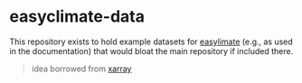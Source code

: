 # easyclimate-data

This repository exists to hold example datasets for [easylimate](https://github.com/shenyulu/easyclimate) (e.g., as used in the documentation) that would bloat the main repository if included there.

> idea borrowed from [xarray](https://github.com/pydata/xarray)
